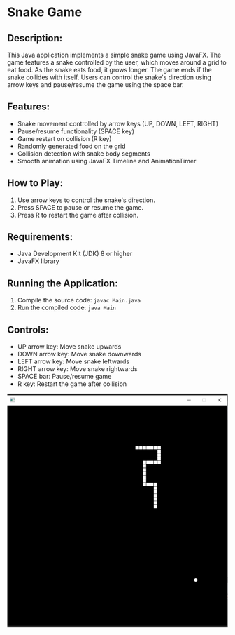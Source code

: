 <!DOCTYPE html>
<html lang="en">
<head>
  <meta charset="UTF-8">
  <meta name="viewport" content="width=device-width, initial-scale=1.0">
</head>
<body>
  <h1>Snake Game</h1>

  <h2>Description:</h2>
  <p>This Java application implements a simple snake game using JavaFX. The game features a snake controlled by the user, which moves around a grid to eat food. As the snake eats food, it grows longer. The game ends if the snake collides with itself. Users can control the snake's direction using arrow keys and pause/resume the game using the space bar.</p>

  <h2>Features:</h2>
  <ul>
    <li>Snake movement controlled by arrow keys (UP, DOWN, LEFT, RIGHT)</li>
    <li>Pause/resume functionality (SPACE key)</li>
    <li>Game restart on collision (R key)</li>
    <li>Randomly generated food on the grid</li>
    <li>Collision detection with snake body segments</li>
    <li>Smooth animation using JavaFX Timeline and AnimationTimer</li>
  </ul>

  <h2>How to Play:</h2>
  <ol>
    <li>Use arrow keys to control the snake's direction.</li>
    <li>Press SPACE to pause or resume the game.</li>
    <li>Press R to restart the game after collision.</li>
  </ol>

  <h2>Requirements:</h2>
  <ul>
    <li>Java Development Kit (JDK) 8 or higher</li>
    <li>JavaFX library</li>
  </ul>

  <h2>Running the Application:</h2>
  <ol>
    <li>Compile the source code: <code>javac Main.java</code></li>
    <li>Run the compiled code: <code>java Main</code></li>
  </ol>

  <h2>Controls:</h2>
  <ul>
    <li>UP arrow key: Move snake upwards</li>
    <li>DOWN arrow key: Move snake downwards</li>
    <li>LEFT arrow key: Move snake leftwards</li>
    <li>RIGHT arrow key: Move snake rightwards</li>
    <li>SPACE bar: Pause/resume game</li>
    <li>R key: Restart the game after collision</li>
  </ul>
<img src = "snake_game.png">
  
</body>
</html>
